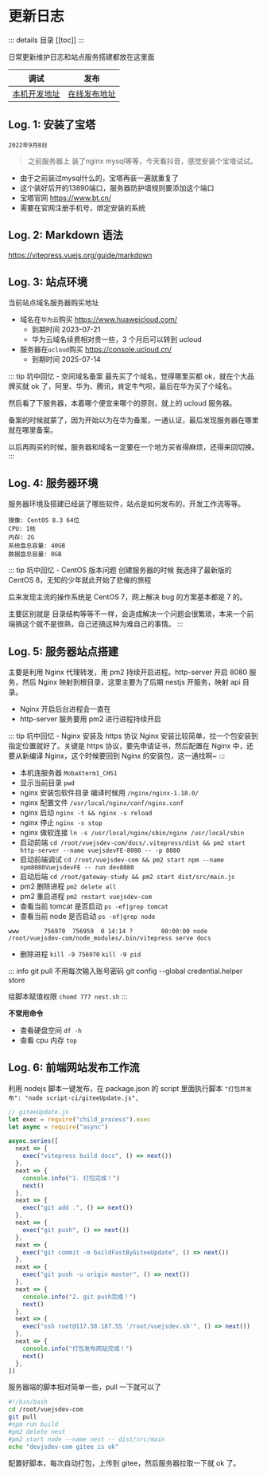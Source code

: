 # 更新日志

::: details 目录
[[toc]]
:::

日常更新维护日志和站点服务搭建都放在这里面

| 调试 | 发布 |
|---|---|
| <a href="http://localhost:8086/log/log.html" target="_blank" rel="noreferrer">本机开发地址</a> | [在线发布地址](https://www.vuejsdev.com/log/log.html) |

## Log. 1: 安装了宝塔
`2022年9月8日`
> 之前服务器上 装了nginx mysql等等，今天看抖音，感觉安装个宝塔试试。
* 由于之前装过mysql什么的，宝塔再装一遍就重复了
* 这个装好后开的13890端口，服务器防护墙规则要添加这个端口
* 宝塔官网 https://www.bt.cn/
* 需要在官网注册手机号，绑定安装的系统

## Log. 2: Markdown 语法

https://vitepress.vuejs.org/guide/markdown

## Log. 3: 站点环境

当前站点域名服务器购买地址

- 域名在`华为云`购买 https://www.huaweicloud.com/
  - 到期时间 2023-07-21
  - 华为云域名续费相对贵一些，3 个月后可以转到 ucloud
- 服务器在`ucloud`购买 https://console.ucloud.cn/
  - 到期时间 2025-07-14

::: tip 坑中回忆 - 空间域名备案
最先买了个域名，觉得哪里买都 ok，就在个大品牌买就 ok 了，阿里、华为、腾讯，肯定牛气呗，最后在华为买了个域名。

然后看了下服务器，本着哪个便宜来哪个的原则，就上的 ucloud 服务器。

备案的时候就蒙了，因为开始以为在华为备案，一通认证，最后发现服务器在哪里就在哪里备案。

以后再购买的时候，服务器和域名一定要在一个地方买省得麻烦，还得来回切换。
:::

## Log. 4: 服务器环境

服务器环境及搭建已经装了哪些软件，站点是如何发布的，开发工作流等等。

```
镜像: CentOS 8.3 64位
CPU: 1核
内存: 2G
系统盘总容量: 40GB
数据盘总容量: 0GB
```

::: tip 坑中回忆 - CentOS 版本问题
创建服务器的时候 我选择了最新版的 CentOS 8，无知的少年就此开始了悲催的旅程

后来发现主流的操作系统是 CentOS 7，网上解决 bug 的方案基本都是 7 的。

主要区别就是 目录结构等等不一样，会造成解决一个问题会很繁琐，本来一个前端搞这个就不是很熟，自己还搞这种为难自己的事情。
:::

## Log. 5: 服务器站点搭建

主要是利用 Nginx 代理转发，用 pm2 持续开启进程。http-server 开启 8080 服务，然后 Nginx 映射到根目录，这里主要为了后期 nestjs 开服务，映射 api 目录。

- Nginx 开启后台进程会一直在
- http-server 服务要用 pm2 进行进程持续开启

::: tip 坑中回忆 - Nginx 安装及 https 协议
Nginx 安装比较简单，拉一个包安装到指定位置就好了。关键是 https 协议，要先申请证书，然后配置在 Nginx 中，还要从新编译 Nginx，这个时候要回到 Nginx 的安装包，这一通找啊~
:::

- 本机连服务器 `MobaXterm1_CHS1`
- 显示当前目录 `pwd`
- nginx 安装包软件目录 编译时候用 `/nginx/nginx-1.18.0/`
- nginx 配置文件 `/usr/local/nginx/conf/nginx.conf`
- nginx 启动 `nginx -t && nginx -s reload`
- nginx 停止 `nginx -s stop`
- nginx 做软连接 `ln -s /usr/local/nginx/sbin/nginx /usr/local/sbin`
- 启动前端 `cd /root/vuejsdev-com/docs/.vitepress/dist && pm2 start http-server --name vuejsdevFE-8080 -- -p 8080`
- 启动前端调试 `cd /root/vuejsdev-com && pm2 start npm --name npm8080VuejsdevFE -- run dev8080`
- 启动后端 `cd /root/gateway-study && pm2 start dist/src/main.js`
- pm2 删除进程 `pm2 delete all`
- pm2 重启进程 `pm2 restart vuejsdev-com`
- 查看当前 tomcat 是否启动 `ps -ef|grep tomcat`
- 查看当前 node 是否启动 `ps -ef|grep node`
```
www       756970  756959  0 14:14 ?        00:00:00 node /root/vuejsdev-com/node_modules/.bin/vitepress serve docs
```
- 删除进程 `kill -9 756970` `kill -9 pid`

::: info git pull 不用每次输入账号密码
git config --global credential.helper store

给脚本赋值权限 `chomd 777 nest.sh`
:::

**不常用命令**

- 查看硬盘空间 `df -h`
- 查看 cpu 内存 `top`

## Log. 6: 前端网站发布工作流

利用 nodejs 脚本一键发布，在 package.json 的 script 里面执行脚本 `"打包并发布": "node script-ci/giteeUpdate.js",`

```js
// giteeUpdate.js
let exec = require("child_process").exec
let async = require("async")

async.series([
  next => {
    exec("vitepress build docs", () => next())
  },
  next => {
    console.info("1. 打包完成！")
    next()
  },
  next => {
    exec("git add .", () => next())
  },
  next => {
    exec("git push", () => next())
  },
  next => {
    exec("git commit -m buildFastByGiteeUpdate", () => next())
  },
  next => {
    exec("git push -u origin master", () => next())
  },
  next => {
    console.info("2. git push完成！")
    next()
  },
  next => {
    exec("ssh root@117.50.187.55 '/root/vuejsdev.sh'", () => next())
  },
  next => {
    console.info("打包发布网站完成！")
    next()
  },
])
```

服务器端的脚本相对简单一些，pull 一下就可以了

```bash
#!/bin/bash
cd /root/vuejsdev-com
git pull
#npm run build
#pm2 delete nest
#pm2 start node --name nest -- dist/src/main
echo "devjsdev-com gitee is ok"
```

配置好脚本，每次自动打包，上传到 gitee，然后服务器拉取一下就 ok 了。
